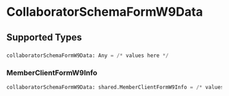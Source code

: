 # CollaboratorSchemaFormW9Data


## Supported Types

### 

```python
collaboratorSchemaFormW9Data: Any = /* values here */
```

### MemberClientFormW9Info

```python
collaboratorSchemaFormW9Data: shared.MemberClientFormW9Info = /* values here */
```

